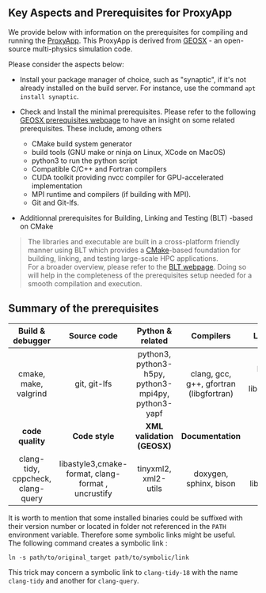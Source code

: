 ## Key Aspects and Prerequisites  for ProxyApp
  
We provide below with information on the prerequisites for compiling and running the [ProxyApp]((https://gitlab.inria.fr/numpex-pc5/wp2-co-design/proxy-geos-hc)).  This ProxyApp is derived from [GEOSX](https://geosx-geosx.readthedocs-hosted.com/en/latest/) - an open-source multi-physics simulation code.  

Please consider the aspects below:

- Install your package manager of choice, such as "synaptic", if it's not already installed on the build server. For instance, use the command ```apt install synaptic```. 

- Check and Install the minimal prerequisites. Please refer to the following [GEOSX prerequisites webpage](https://geosx-geosx.readthedocs-hosted.com/en/latest/docs/sphinx/buildGuide/Prerequisites.html#prerequisites)  to have an insight on some related prerequisites. These include, among others  
    - CMake build system generator  
    - build tools (GNU make or ninja on Linux, XCode on MacOS) 
    - python3 to run the python script    
    - Compatible C/C++ and Fortran compilers
    - CUDA toolkit providing nvcc compiler for GPU-accelerated implementation  
    - MPI runtime and compilers  (if building with MPI).  
    - Git and Git-lfs. 


- Additionnal prerequisites for Building, Linking and Testing (BLT) -based on CMake    
> The libraries and executable are built in a cross-platform friendly manner using BLT which provides a  [CMake](https://cmake.org/)-based foundation for building, linking, and testing large-scale HPC applications.  
> For a broader overview, please refer to the [BLT webpage](https://github.com/LLNL/blt?tab=readme-ov-file).  Doing so will help in the completeness of the prerequisites setup needed for a smooth compilation and execution. 

##  Summary of the prerequisites

|Build & debugger | Source code | Python & related| Compilers |Libraries |
|:---------------:|:---------------:|:---------------:|:---------------:|:---------------:|
|cmake, make, valgrind | git, git-lfs  |  python3, python3-h5py, python3-mpi4py, python3-yapf |clang, gcc, g++, gfortran (libgfortran)|blas, lapack, omp, libopenmpi, mpich, cuda|
|**code quality**  |**Code style**|**XML validation (GEOSX)**|**Documentation**|**Other**|
|clang-tidy, cppcheck, clang-query|libastyle3,cmake-format, clang-format , uncrustify| tinyxml2, xml2-utils |doxygen, sphinx, bison |flex, libgtk-3-0|

It is worth to mention that some installed binaries could be suffixed with their version number or located in folder not referenced in the `PATH` environment variable. Therefore some symbolic links might be useful.   
 The following command creates a symbolic link : 
```
ln -s path/to/original_target path/to/symbolic/link
```  
This trick may concern a symbolic link to `clang-tidy-18` with the name `clang-tidy`  and another for `clang-query`. 